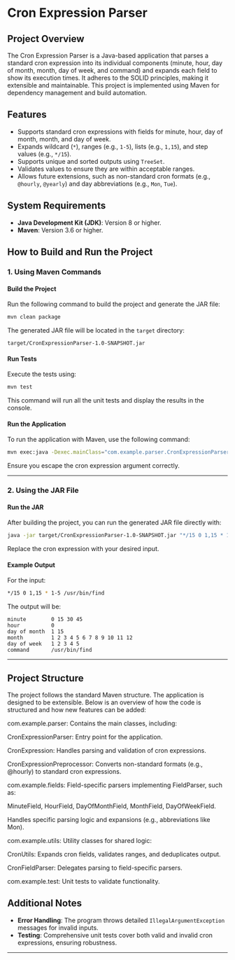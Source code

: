 # Cron Expression Parser

## Project Overview
The Cron Expression Parser is a Java-based application that parses a standard cron expression into its 
individual components (minute, hour, day of month, month, day of week, and command) and expands each field to show its
execution times. It adheres to the SOLID principles, making it extensible and maintainable. 
This project is implemented using Maven for dependency management and build automation.

## Features
- Supports standard cron expressions with fields for minute, hour, day of month, month, and day of week.
- Expands wildcard (`*`), ranges (e.g., `1-5`), lists (e.g., `1,15`), and step values (e.g., `*/15`).
- Supports unique and sorted outputs using `TreeSet`.
- Validates values to ensure they are within acceptable ranges.
- Allows future extensions, such as non-standard cron formats (e.g., `@hourly`, `@yearly`) and day abbreviations (e.g., `Mon`, `Tue`).

## System Requirements
- **Java Development Kit (JDK)**: Version 8 or higher.
- **Maven**: Version 3.6 or higher.

## How to Build and Run the Project

### 1. Using Maven Commands

#### **Build the Project**
Run the following command to build the project and generate the JAR file:
```bash
mvn clean package
```

The generated JAR file will be located in the `target` directory:
```
target/CronExpressionParser-1.0-SNAPSHOT.jar
```

#### **Run Tests**
Execute the tests using:
```bash
mvn test
```
This command will run all the unit tests and display the results in the console.

#### **Run the Application**
To run the application with Maven, use the following command:
```bash
mvn exec:java -Dexec.mainClass="com.example.parser.CronExpressionParser" -Dexec.args="\"*/15 0 1,15 * 1-5 /usr/bin/find\""
```
Ensure you escape the cron expression argument correctly.

---

### 2. Using the JAR File

#### **Run the JAR**
After building the project, you can run the generated JAR file directly with:
```bash
java -jar target/CronExpressionParser-1.0-SNAPSHOT.jar "*/15 0 1,15 * 1-5 /usr/bin/find"
```

Replace the cron expression with your desired input.

#### **Example Output**
For the input:
```bash
*/15 0 1,15 * 1-5 /usr/bin/find
```
The output will be:
```
minute        0 15 30 45
hour          0
day of month  1 15
month         1 2 3 4 5 6 7 8 9 10 11 12
day of week   1 2 3 4 5
command       /usr/bin/find
```

---

## Project Structure
The project follows the standard Maven structure. The application is designed to be extensible.
Below is an overview of how the code is structured and how new features can be added:

com.example.parser: Contains the main classes, including:

   CronExpressionParser: Entry point for the application.

   CronExpression: Handles parsing and validation of cron expressions.

   CronExpressionPreprocessor: Converts non-standard formats (e.g., @hourly) to standard cron expressions.

com.example.fields: Field-specific parsers implementing FieldParser, such as:

   MinuteField, HourField, DayOfMonthField, MonthField, DayOfWeekField.

   Handles specific parsing logic and expansions (e.g., abbreviations like Mon).

com.example.utils: Utility classes for shared logic:

   CronUtils: Expands cron fields, validates ranges, and deduplicates output.

   CronFieldParser: Delegates parsing to field-specific parsers.

com.example.test: Unit tests to validate functionality.


## Additional Notes
- **Error Handling**: The program throws detailed `IllegalArgumentException` messages for invalid inputs.
- **Testing**: Comprehensive unit tests cover both valid and invalid cron expressions, ensuring robustness.

---
